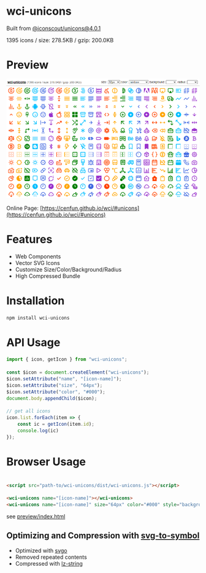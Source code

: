 # wci-unicons
Built from [@iconscout/unicons@4.0.1](https://github.com/Iconscout/unicons)  

1395 icons / size: 278.5KB / gzip: 200.0KB  



# Preview
![screenshot](preview/screenshot.png)

Online Page: [https://cenfun.github.io/wci/#unicons](https://cenfun.github.io/wci/#unicons)

# Features
* Web Components
* Vector SVG Icons 
* Customize Size/Color/Background/Radius
* High Compressed Bundle
# Installation
```sh
npm install wci-unicons
```
# API Usage
```js
import { icon, getIcon } from "wci-unicons";

const $icon = document.createElement("wci-unicons");
$icon.setAttribute("name", "[icon-name]");
$icon.setAttribute("size", "64px");
$icon.setAttribute("color", "#000");
document.body.appendChild($icon);

// get all icons
icon.list.forEach(item => {
    const ic = getIcon(item.id);
    console.log(ic)
});
```
# Browser Usage
```html

<script src="path-to/wci-unicons/dist/wci-unicons.js"></script>

<wci-unicons name="[icon-name]"></wci-unicons>
<wci-unicons name="[icon-name]" size="64px" color="#000" style="background:#f5f5f5;"></wci-unicons>
```
see [preview/index.html](preview/index.html)

## Optimizing and Compression with [svg-to-symbol](https://github.com/cenfun/svg-to-symbol)
* Optimized with [svgo](https://github.com/svg/svgo)
* Removed repeated contents
* Compressed with [lz-string](https://github.com/pieroxy/lz-string)